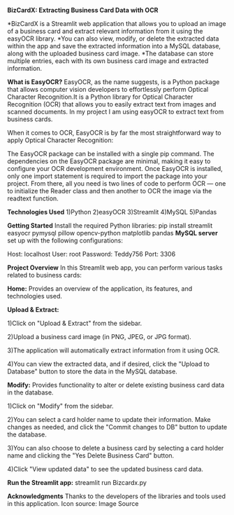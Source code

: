 **BizCardX: Extracting Business Card Data with OCR**

*BizCardX is a Streamlit web application that allows you to upload an image of a business card and extract relevant information from it using the easyOCR library.
*You can also view, modify, or delete the extracted data within the app and save the extracted information into a MySQL database, along with the uploaded business card image. 
*The database can store multiple entries, each with its own business card image and extracted information.

**What is EasyOCR?**
EasyOCR, as the name suggests, is a Python package that allows computer vision developers to effortlessly perform Optical Character Recognition.It is a Python library for Optical Character Recognition (OCR) that allows you to easily extract text from images and scanned documents. In my project I am using easyOCR to extract text from business cards.

When it comes to OCR, EasyOCR is by far the most straightforward way to apply Optical Character Recognition:

The EasyOCR package can be installed with a single pip command.
The dependencies on the EasyOCR package are minimal, making it easy to configure your OCR development environment.
Once EasyOCR is installed, only one import statement is required to import the package into your project.
From there, all you need is two lines of code to perform OCR — one to initialize the Reader class and then another to OCR the image via the readtext function.

**Technologies Used**
1)Python
2)easyOCR
3)Streamlit
4)MySQL
5)Pandas

**Getting Started**
Install the required Python libraries:
pip install streamlit easyocr pymysql pillow opencv-python matplotlib pandas
**MySQL server** set up with the following configurations:

Host: localhost
User: root
Password: Teddy756
Port: 3306

**Project Overview**
In this Streamlit web app, you can perform various tasks related to business cards:

**Home:** Provides an overview of the application, its features, and technologies used.

**Upload & Extract:** 

1)Click on "Upload & Extract" from the sidebar.

2)Upload a business card image (in PNG, JPEG, or JPG format).

3)The application will automatically extract information from it using OCR.

4)You can view the extracted data, and if desired, click the "Upload to Database" button to store the data in the MySQL database.


**Modify:** Provides functionality to alter or delete existing business card data in the database. 

1)Click on "Modify" from the sidebar.

2)You can select a card holder name to update their information. Make changes as needed, and click the "Commit changes to DB" button to update the database.

3)You can also choose to delete a business card by selecting a card holder name and clicking the "Yes Delete Business Card" button.

4)Click "View updated data" to see the updated business card data.

**Run the Streamlit app:**
streamlit run Bizcardx.py

**Acknowledgments**
Thanks to the developers of the libraries and tools used in this application.
Icon source: Image Source

